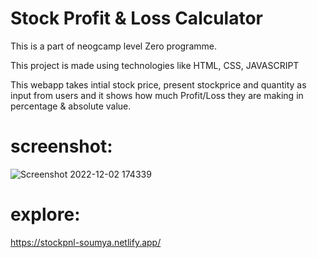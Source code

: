 # Stock Profit & Loss Calculator
 
This is a part of neogcamp level Zero programme.

This project is made  using technologies like HTML, CSS, JAVASCRIPT

This webapp takes intial stock price, present stockprice and quantity as input from users and it shows how much Profit/Loss they are making in percentage & absolute value.

# screenshot:
![Screenshot 2022-12-02 174339](https://user-images.githubusercontent.com/91987369/205291356-74ea13f2-fc21-4587-b39c-75222be90ba5.png)


# explore:

https://stockpnl-soumya.netlify.app/
